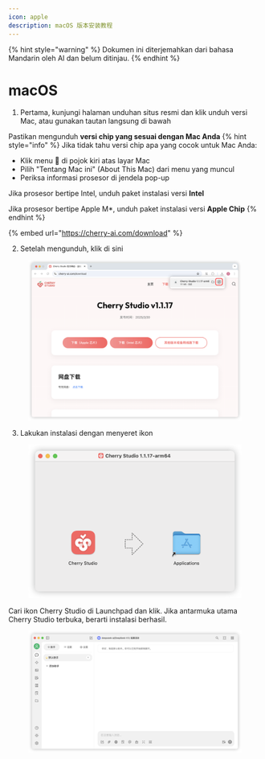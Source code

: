 ```yaml
---
icon: apple
description: macOS 版本安装教程
---
```


{% hint style="warning" %}
Dokumen ini diterjemahkan dari bahasa Mandarin oleh AI dan belum ditinjau.
{% endhint %}

# macOS

1.  Pertama, kunjungi halaman unduhan situs resmi dan klik unduh versi Mac, atau gunakan tautan langsung di bawah

Pastikan mengunduh **versi chip yang sesuai dengan Mac Anda**
{% hint style="info" %}
Jika tidak tahu versi chip apa yang cocok untuk Mac Anda:

*  Klik menu  di pojok kiri atas layar Mac
*  Pilih "Tentang Mac ini" (About This Mac) dari menu yang muncul
*  Periksa informasi prosesor di jendela pop-up

Jika prosesor bertipe Intel, unduh paket instalasi versi **Intel**

Jika prosesor bertipe Apple M\*, unduh paket instalasi versi **Apple Chip**
{% endhint %}

{% embed url="https://cherry-ai.com/download" %}

2. Setelah mengunduh, klik di sini

<figure><img src="../../.gitbook/assets/Mac下载.png" alt=""><figcaption></figcaption></figure>

3. Lakukan instalasi dengan menyeret ikon

<figure><img src="../../.gitbook/assets/Mac拖拽安装.png" alt=""><figcaption></figcaption></figure>

Cari ikon Cherry Studio di Launchpad dan klik. Jika antarmuka utama Cherry Studio terbuka, berarti instalasi berhasil.

<figure><img src="../../.gitbook/assets/Mac安装成功.png" alt=""><figcaption></figcaption></figure>